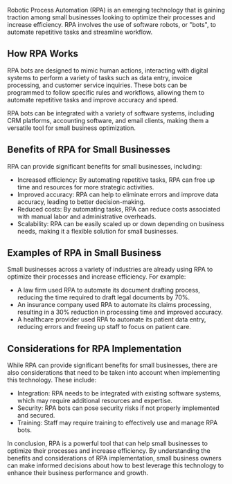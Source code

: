 

Robotic Process Automation (RPA) is an emerging technology that is gaining traction among small businesses looking to optimize their processes and increase efficiency. RPA involves the use of software robots, or "bots", to automate repetitive tasks and streamline workflow.

How RPA Works
-------------

RPA bots are designed to mimic human actions, interacting with digital systems to perform a variety of tasks such as data entry, invoice processing, and customer service inquiries. These bots can be programmed to follow specific rules and workflows, allowing them to automate repetitive tasks and improve accuracy and speed.

RPA bots can be integrated with a variety of software systems, including CRM platforms, accounting software, and email clients, making them a versatile tool for small business optimization.

Benefits of RPA for Small Businesses
------------------------------------

RPA can provide significant benefits for small businesses, including:

* Increased efficiency: By automating repetitive tasks, RPA can free up time and resources for more strategic activities.
* Improved accuracy: RPA can help to eliminate errors and improve data accuracy, leading to better decision-making.
* Reduced costs: By automating tasks, RPA can reduce costs associated with manual labor and administrative overheads.
* Scalability: RPA can be easily scaled up or down depending on business needs, making it a flexible solution for small businesses.

Examples of RPA in Small Business
---------------------------------

Small businesses across a variety of industries are already using RPA to optimize their processes and increase efficiency. For example:

* A law firm used RPA to automate its document drafting process, reducing the time required to draft legal documents by 70%.
* An insurance company used RPA to automate its claims processing, resulting in a 30% reduction in processing time and improved accuracy.
* A healthcare provider used RPA to automate its patient data entry, reducing errors and freeing up staff to focus on patient care.

Considerations for RPA Implementation
-------------------------------------

While RPA can provide significant benefits for small businesses, there are also considerations that need to be taken into account when implementing this technology. These include:

* Integration: RPA needs to be integrated with existing software systems, which may require additional resources and expertise.
* Security: RPA bots can pose security risks if not properly implemented and secured.
* Training: Staff may require training to effectively use and manage RPA bots.

In conclusion, RPA is a powerful tool that can help small businesses to optimize their processes and increase efficiency. By understanding the benefits and considerations of RPA implementation, small business owners can make informed decisions about how to best leverage this technology to enhance their business performance and growth.
